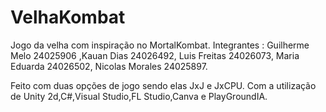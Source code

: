 # VelhaKombat
Jogo da velha com inspiração no MortalKombat.
Integrantes : Guilherme Melo 24025906 ,Kauan Dias 24026492, Luis Freitas 24026073, Maria Eduarda 24026502, Nicolas Morales 24025897.

Feito com duas opções de jogo sendo elas JxJ e JxCPU.
Com a utilização de Unity 2d,C#,Visual Studio,FL Studio,Canva e PlayGroundIA.
